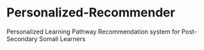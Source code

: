 # Personalized-Recommender
Personalized Learning Pathway Recommendation system for Post-Secondary Somali Learners
